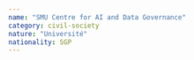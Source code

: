 ```yaml
---
name: "SMU Centre for AI and Data Governance"
category: civil-society
nature: "Université"
nationality: SGP
---
```

    